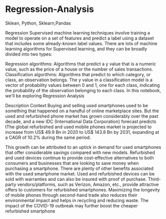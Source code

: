 # Regression-Analysis
 
Sklean, Python, Sklearn,Pandas


Regression
Supervised machine learning techniques involve training a model to operate on a set of features and predict a label using a dataset that includes some already-known label values. There are lots of machine learning algorithms for Supervised learning, and they can be broadly divided into two types:

Regression algorithms: Algorithms that predict a y value that is a numeric value, such as the price of a house or the number of sales transactions.
Classification algorithms: Algorithms that predict to which category, or class, an observation belongs. The y value in a classification model is a vector of probability values between 0 and 1, one for each class, indicating the probability of the observation belonging to each class.
In this notebook, we'll be exploring Regression Analysis

Description
Context Buying and selling used smartphones used to be something that happened on a handful of online marketplace sites. But the used and refurbished phone market has grown considerably over the past decade, and a new IDC (International Data Corporation) forecast predicts tThe global refurbished and used mobile phones market is projected to increase from US$ 49.9 Bn in 2020 to US$ 143.8 Bn by 2031, expanding at a CAGR of 10.2% during the same period.

 This growth can be attributed to an uptick in demand for used smartphones that offer considerable savings compared with new models.
Refurbished and used devices continue to provide cost-effective alternatives to both consumers and businesses that are looking to save money when purchasing a smartphone. There are plenty of other benefits associated with the used smartphone market. Used and refurbished devices can be sold with warranties and can also be insured with proof of purchase. Third-party vendors/platforms, such as Verizon, Amazon, etc., provide attractive offers to customers for refurbished smartphones. Maximizing the longevity of mobile phones through second-hand trade also reduces their environmental impact and helps in recycling and reducing waste. The impact of the COVID-19 outbreak may further boost the cheaper refurbished smartphone 
